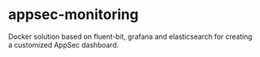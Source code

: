 # appsec-monitoring
Docker solution based on fluent-bit, grafana and elasticsearch for creating a customized AppSec dashboard.
